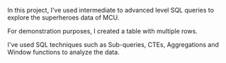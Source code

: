 In this project, I've used intermediate to advanced level SQL queries to explore the superheroes data of MCU.

For demonstration purposes, I created a table with multiple rows.

I've used  SQL techniques such as Sub-queries, CTEs, Aggregations and Window functions  to analyze the data.

